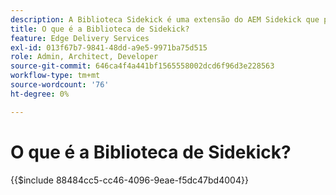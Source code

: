 ```yaml
---
description: A Biblioteca Sidekick é uma extensão do AEM Sidekick que permite aos desenvolvedores criar ferramentas orientadas por interface para autores de conteúdo. Ele inclui um plug-in de blocos integrado que pode exibir uma lista de todos os blocos para os autores de forma intuitiva, eliminando a necessidade de os autores se lembrarem ou pesquisarem cada variação de um bloco. Os desenvolvedores também podem escrever seus próprios plugins para a biblioteca sidekick.
title: O que é a Biblioteca de Sidekick?
feature: Edge Delivery Services
exl-id: 013f67b7-9841-48dd-a9e5-9971ba75d515
role: Admin, Architect, Developer
source-git-commit: 646ca4f4a441bf1565558002dcd6f96d3e228563
workflow-type: tm+mt
source-wordcount: '76'
ht-degree: 0%

---
```


# O que é a Biblioteca de Sidekick?

{{$include 88484cc5-cc46-4096-9eae-f5dc47bd4004}}
